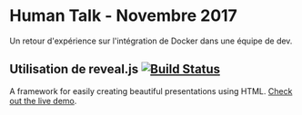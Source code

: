 # Human Talk - Novembre 2017
Un retour d'expérience sur l'intégration de Docker dans une équipe de dev.

## Utilisation de reveal.js [![Build Status](https://travis-ci.org/hakimel/reveal.js.svg?branch=master)](https://travis-ci.org/hakimel/reveal.js)
A framework for easily creating beautiful presentations using HTML. [Check out the live demo](http://lab.hakim.se/reveal-js/).
